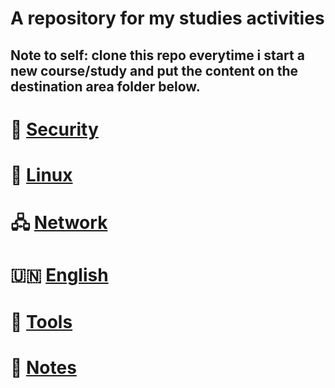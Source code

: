 # A repository for my studies activities

## Note to self: clone this repo everytime i start a new course/study and put the content on the destination area folder below.

# 🔐 [Security](https://github.com/souovan/studies/tree/main/security)

# 🐧 [Linux](https://github.com/souovan/studies/tree/main/linux)

# 🖧 [Network](https://github.com/souovan/studies/tree/main/network)

# 🇺🇳 󠀁[English](https://github.com/souovan/studies/tree/main/english)

# 🔧 [Tools](https://github.com/souovan/studies/tree/main/linux/tools)

# 📓 [Notes](https://github.com/souovan/studies/tree/main/notes)
